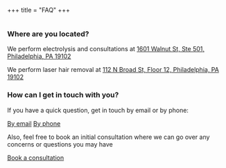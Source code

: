+++
title = "FAQ"
+++

<div class="column scroll fade-in">
  <h3>Where are you located?</h3>
  <p>We perform electrolysis and consultations at <a href="https://maps.app.goo.gl/ELzdvZycmVgiZGsK6">1601 Walnut St, Ste 501, Philadelphia, PA 19102</a></p>
  <p>We perform laser hair removal at <a href="https://maps.app.goo.gl/Mp8uCUEbKG6c61766">112 N Broad St, Floor 12, Philadelphia, PA 19102</a></p>
  <h3>How can I get in touch with you?</h3>
  <p>If you have a quick question, get in touch by email or by phone:</p>
  <div class="column">
  <a
    class="link" href="mailto:transcend.electrolysis@gmail.com?subject=Client%20Question"
    target="_blank"
    rel="noopener noreferrer"
  >By email</a>
  <a class="link" href="tel:+12679274247">By phone</a>
  </div>
  <p>Also, feel free to book an initial consultation where we can go over any concerns or questions you may have</p>
  <a class="link" href="https://www.yocale.com/widget/zapster?locations=154042&op=304958~-1">Book a consultation</a>
</div>